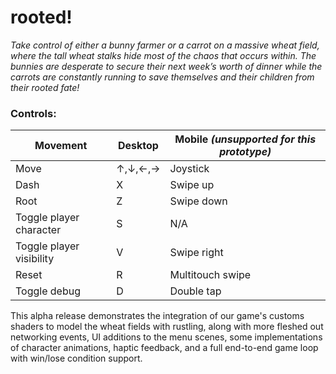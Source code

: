 # rooted!
*Take control of either a bunny farmer or a carrot on a massive wheat field, where the tall wheat stalks hide most of the chaos that occurs within. The bunnies are desperate to secure their next week’s worth of dinner while the carrots are constantly running to save themselves and their children from their rooted fate!* 

### Controls:
Movement | Desktop | Mobile *(unsupported for this prototype)*
| ---- | ---- | ----
Move  | ↑,↓,←,→ | Joystick
Dash  | X | Swipe up
Root  | Z | Swipe down
Toggle player character  | 	S | N/A
Toggle player visibility  | V | Swipe right
Reset | R | Multitouch swipe
Toggle debug | D | Double tap


This alpha release demonstrates the integration of our game's customs shaders to model the wheat fields with rustling, along with more fleshed out networking events, UI additions to the menu scenes, some implementations of character animations, haptic feedback, and a full end-to-end game loop with win/lose condition support.
